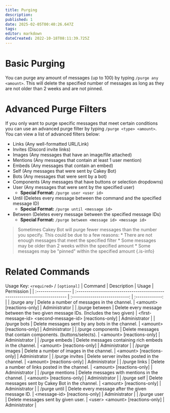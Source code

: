 ```yaml
---
title: Purging
description: 
published: 1
date: 2025-02-05T00:40:26.647Z
tags: 
editor: markdown
dateCreated: 2022-10-18T08:11:39.725Z
---
```


# Basic Purging
You can purge any amount of messages (up to 100) by typing `/purge any <amount>`. This will delete the specified number of messages as long as they are not older than 2 weeks and are not pinned.

# Advanced Purge Filters
If you only want to purge specific messages that meet certain conditions you can use an advanced purge filter by typing `/purge <type> <amount>`. You can view a list of advanced filters below:

* Links (Any well-formatted URL/Link)
* Invites (Discord invite links)
* Images (Any messages that have an image/file attached)
* Mentions (Any messages that contain at least 1 user mention)
* Embeds (Any messages that contain an embed)
* Self (Any messages that were sent by Cakey Bot)
* Bots (Any messages that were sent by a bot)
* Components (Any messages that have buttons or selection dropdowns)
* User (Any messages that were sent by the specified user)
  * **Special Format:** `/purge user <user id>`
* Until (Deletes every message between the command and the specified message ID)
  * **Special Format:** `/purge until <message id>`
* Between (Deletes every message between the specified message IDs)
  * **Special Format:** `/purge between <message id> <message id>`

> Sometimes Cakey Bot will purge fewer messages than the number you specify. This could be due to a few reasons:
> \* There are not enough messages that meet the specified filter
> \* Some messages may be older than 2 weeks within the specified amount
> \* Some messages may be "pinned" within the specified amount
{.is-info}

# Related Commands
Usage Key: `<required>` / `[optional]`
| Command            | Description                                                                | Usage                           | Permission     |
| :----------------- | :------------------------------------------------------------------------- | :----------------------------: | :-------------: |
| /purge any         | Delete a number of messages in the channel.                               | \<amount> [reactions-only]                        | Administrator |
| /purge between     | Delete every message between the two given message IDs. (Includes the two given) | \<first-message-id> \<second-message-id> [reactions-only] | Administrator |
| /purge bots        | Delete messages sent by any bots in the channel.                          | \<amount> [reactions-only]                        | Administrator |
| /purge components  | Delete messages that contain components. (buttons/selects).               | \<amount> [reactions-only]                        | Administrator |
| /purge embeds      | Delete messages containing rich embeds in the channel.                    | \<amount> [reactions-only]                        | Administrator |
| /purge images      | Delete a number of images in the channel.                                 | \<amount> [reactions-only]                        | Administrator |
| /purge invites     | Delete server invites posted in the channel.                              | \<amount> [reactions-only]                        | Administrator |
| /purge links       | Delete a number of links posted in the channel.                           | \<amount> [reactions-only]                        | Administrator |
| /purge mentions    | Delete messages with mentions in the channel.                             | \<amount> [reactions-only]                        | Administrator |
| /purge self        | Delete messages sent by Cakey Bot in the channel.                         | \<amount> [reactions-only]                        | Administrator |
| /purge until       | Delete every message after the given message ID.                          | \<message-id> [reactions-only]                    | Administrator |
| /purge user        | Delete messages sent by given user.                                       | \<user> \<amount> [reactions-only]                | Administrator |
